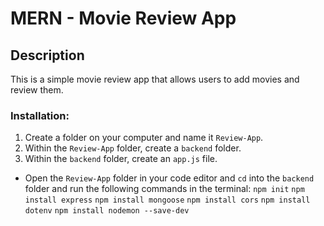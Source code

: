 # MERN - Movie Review App

## Description
This is a simple movie review app that allows users to add movies and review them.

### Installation:
1. Create a folder on your computer and name it ```Review-App```.
2. Within the ```Review-App``` folder, create a ```backend``` folder.
3. Within the ```backend``` folder, create an ```app.js``` file.

- Open the ```Review-App``` folder in your code editor and ```cd``` into the ```backend``` folder and run the following commands in the terminal:
  ```npm init```
  ```npm install express```
  ```npm install mongoose```
  ```npm install cors```
  ```npm install dotenv```
  ```npm install nodemon --save-dev```

